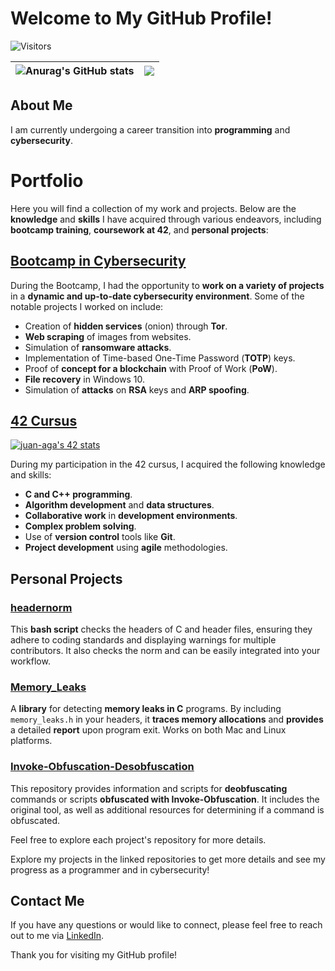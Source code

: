 # Welcome to My GitHub Profile!

![Visitors](https://api.visitorbadge.io/api/visitors?path=juan-aga&label=Visitors&labelColor=%232ccce4&countColor=%2337d67a&style=plastic) 

![Anurag's GitHub stats](https://github-readme-stats.vercel.app/api?username=juan-aga&theme=transparent&show_icons=true&ring_color=F30808&hide_border=true&include_all_commits=true)|![](https://github-readme-stats.vercel.app/api/top-langs/?username=juan-aga&layout=donut&hide_border=true&ring_color=33FF61&langs_count=6&hide=Batchfile,GLSL)|
|-|-|

## About Me

I am currently undergoing a career transition into **programming** and **cybersecurity**.

# Portfolio

Here you will find a collection of my work and projects. Below are the **knowledge** and **skills** I have acquired through various endeavors, including **bootcamp training**, **coursework at 42**, and **personal projects**:


## [Bootcamp in Cybersecurity](https://github.com/Juan-aga/42-BootCamp_CyberSecurity)

<!-- [![juan-aga's 42 stats](https://badge42.vercel.app/api/v2/cli8xz75i005408mh2tn5hewj/stats?cursusId=58&coalitionId=undefined)](https://github.com/JaeSeoKim/badge42) -->


During the Bootcamp, I had the opportunity to **work on a variety of projects** in a **dynamic and up-to-date cybersecurity environment**. Some of the notable projects I worked on include:

- Creation of **hidden services** (onion) through **Tor**.
- **Web scraping** of images from websites.
- Simulation of **ransomware attacks**.
- Implementation of Time-based One-Time Password (**TOTP**) keys.
- Proof of **concept for a blockchain** with Proof of Work (**PoW**).
- **File recovery** in Windows 10.
- Simulation of **attacks** on **RSA** keys and **ARP spoofing**.


## [42 Cursus](https://github.com/Juan-aga/42-Cursus)

[![juan-aga's 42 stats](https://badge.mediaplus.ma/greenbinary/juan-aga?1337Badge=off&UM6P=off)](https://github.com/Juan-aga/42-Cursus) <!-- [//]: # (https://github.com/oakoudad/badge42) -->


During my participation in the 42 cursus, I acquired the following knowledge and skills:

- **C and C++ programming**.
- **Algorithm development** and **data structures**.
- **Collaborative work** in **development environments**.
- **Complex problem solving**.
- Use of **version control** tools like **Git**.
- **Project development** using **agile** methodologies.

## Personal Projects

### [headernorm](https://github.com/Juan-aga/headernorm-42)
This **bash script** checks the headers of C and header files, ensuring they adhere to coding standards and displaying warnings for multiple contributors. It also checks the norm and can be easily integrated into your workflow.

### [Memory_Leaks](https://github.com/Juan-aga/memory-leaks)
A **library** for detecting **memory leaks in C** programs. By including `memory_leaks.h` in your headers, it **traces memory allocations** and **provides** a detailed **report** upon program exit. Works on both Mac and Linux platforms.

### [Invoke-Obfuscation-Desobfuscation](https://github.com/Juan-aga/Invoke-Obfuscation-Desobfuscation)
This repository provides information and scripts for **deobfuscating** commands or scripts **obfuscated with Invoke-Obfuscation**. It includes the original tool, as well as additional resources for determining if a command is obfuscated.

Feel free to explore each project's repository for more details.

Explore my projects in the linked repositories to get more details and see my progress as a programmer and in cybersecurity!

## Contact Me

If you have any questions or would like to connect, please feel free to reach out to me via [LinkedIn](https://www.linkedin.com/in/juan-aga/).

Thank you for visiting my GitHub profile!
